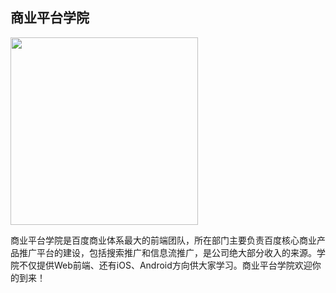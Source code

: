 ## 商业平台学院
<img src="http://gss0.baidu.com/9rkZbzqaKgQUohGko9WTAnF6hhy/mms-res/fed/ife/ife_tutor/商业平台部.2fdd58e22952a70e.jpg" style="width:300px" />

商业平台学院是百度商业体系最大的前端团队，所在部门主要负责百度核心商业产品推广平台的建设，包括搜索推广和信息流推广，是公司绝大部分收入的来源。学院不仅提供Web前端、还有iOS、Android方向供大家学习。商业平台学院欢迎你的到来！